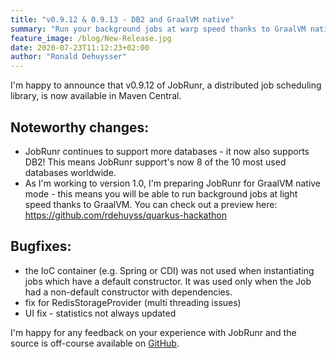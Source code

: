 ```yaml
---
title: "v0.9.12 & 0.9.13 - DB2 and GraalVM native"
summary: "Run your background jobs at warp speed thanks to GraalVM native mode."
feature_image: /blog/New-Release.jpg
date: 2020-07-23T11:12:23+02:00
author: "Ronald Dehuysser"
---
```

I'm happy to announce that v0.9.12 of JobRunr, a distributed job scheduling library, is now available in Maven Central.

## Noteworthy changes:

- JobRunr continues to support more databases - it now also supports DB2! This means JobRunr support's now 8 of the 10 most used databases worldwide.
- As I'm working to version 1.0, I'm preparing JobRunr for GraalVM native mode - this means you will be able to run background jobs at light speed thanks to GraalVM. You can check out a preview here: https://github.com/rdehuyss/quarkus-hackathon

## Bugfixes:
- the IoC container (e.g. Spring or CDI) was not used when instantiating jobs which have a default constructor. It was used only when the Job had a non-default constructor with dependencies.
- fix for RedisStorageProvider (multi threading issues)
- UI fix - statistics not always updated

I'm happy for any feedback on your experience with JobRunr and the source is off-course available on [GitHub](https://github.com/jobrunr/jobrunr).